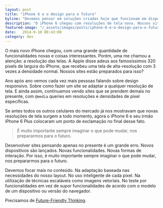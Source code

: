 ```yaml
---
layout: post
title: "iPhone 6 e o design para o futuro"
byline: "Devemos pensar em soluções criadas hoje que funcionam em dispositivos do amanhã."
description: "O iPhone 6 chegou com resoluções de tela nova. Nossos sites responsivos estão preparados?"
featured-image: "/_assets/images/posts/iphone-6-e-o-design-para-o-futuro/hero.jpg"
date:   2014-9-10 00:43:00
category: dev
---
```


O mais novo iPhone chegou, com uma grande quantidade de funcionalidades novas e coisas interessantes. Porém, uma me chamou a atenção: a resolução das telas. A Apple disse adeus aos famosíssimos 320 pixels de largura do iPhone, que recebeu uma tela de alta-resolução com 3 vezes a densidade normal. Nossos sites estão preparados para isso?

<!--more-->

Ano após ano vemos cada vez mais pessoas falando sobre design responsivo. Sobre como fazer um site se adaptar a qualquer resolução de tela. E ainda assim, continuamos vendo sites que se prendem demais no presente, com `@media` queries em resoluções e densidades de pixel específicas.

Se antes todos os outros celulares do mercado já nos mostravam que novas resoluções de tela surgem a todo momento, agora o iPhone 6 e seu irmão iPhone 6 Plus colocaram um ponto de exclamação no final desse fato.

<blockquote class="pullquote">É muito importante sempre imaginar o que pode mudar, nos prepararmos para o futuro.</blockquote>

Desenvolver sites pensando apenas no presente é um grande erro. Novos dispositivos são lançados. Novas funcionalidades. Novas formas de interação. Por isso, é muito importante sempre imaginar o que pode mudar, nos prepararmos para o futuro.

Devemos focar mais no conteúdo. Na adaptação baseada nas necessidades do nosso layout. No uso inteligente de cada pixel. Na utilização de técnicas escaláveis como imagens vetoriais. No teste por funcionalidades em vez de supor funcionalidades de acordo com o modelo de um dispositivo ou versão do navegador.

Precisamos de [Future-Friendly Thinking](http://futurefriendlyweb.com/thinking.html).
